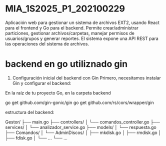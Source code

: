 # MIA_1S2025_P1_202100229
Aplicación web para gestionar un sistema de archivos EXT2, usando React para el frontend y Go para el backend. Permite crear/administrar particiones, gestionar archivos/carpetas, manejar permisos de usuarios/grupos y generar reportes. El sistema expone una API REST para las operaciones del sistema de archivos.



# backend en go utiliznado gin


1. Configuración inicial del backend con Gin
Primero, necesitamos instalar Gin y configurar el backend:
 
 En la raíz de tu proyecto Go, en la carpeta backend


go get github.com/gin-gonic/gin
go get github.com/rs/cors/wrapper/gin



estructura del backend:


Gestor/
  ├── main.go
  ├── controllers/
  │   └── comandos_controller.go
  ├── services/
  │   └── analizador_service.go
  ├── models/
  │   └── respuesta.go
  ├── Comandos/
  │   └── AdminDiscos/
  │       ├── mkdisk.go
  │       ├── rmdisk.go
  │       ├── fdisk.go
  │       └── ...
  └── ...